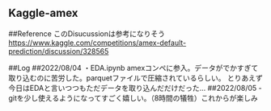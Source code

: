 ## Kaggle-amex
##Reference
このDisucussionは参考になりそう
https://www.kaggle.com/competitions/amex-default-prediction/discussion/328565

##Log 
##2022/08/04 
・EDA.ipynb amexコンペに参入。データがでかすぎて取り込むのに苦労した。parquetファイルで圧縮されているらしい。
とりあえず今日はEDAと言いつつもただデータを取り込んだだけだった…
##2022/08/05
-gitを少し使えるようになってすごく嬉しい。（8時間の犠牲）これからが楽しみ
